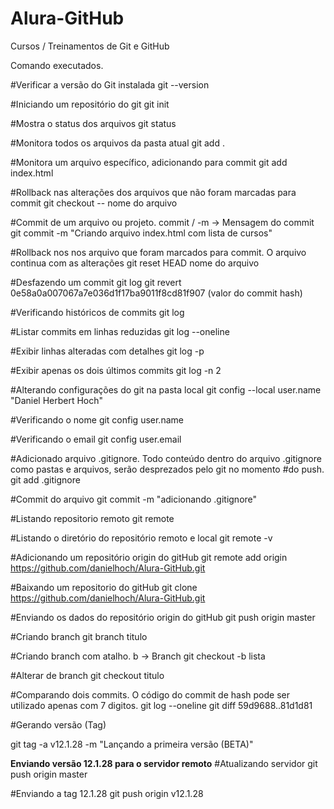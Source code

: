 # Alura-GitHub
Cursos / Treinamentos de Git e GitHub

Comando executados.

#Verificar a versão do Git instalada
git --version

#Iniciando um repositório do git
git init

#Mostra o status dos arquivos
git status

#Monitora todos os arquivos da pasta atual
git add .

#Monitora um arquivo específico, adicionando para commit
git add index.html

#Rollback nas alterações dos arquivos que não foram marcadas para commit
git checkout -- nome do arquivo

#Commit de um arquivo ou projeto. commit / -m -> Mensagem do commit
git commit -m "Criando arquivo index.html com lista de cursos"

#Rollback nos nos arquivo que foram marcados para commit. O arquivo continua com as alterações
git reset HEAD nome do arquivo

#Desfazendo um commit
git log
git revert 0e58a0a007067a7e036d1f17ba9011f8cd81f907 (valor do commit hash)

#Verificando históricos de commits
git log

#Listar commits em linhas reduzidas
git log --oneline

#Exibir linhas alteradas com detalhes
git log -p

#Exibir apenas os dois últimos commits
git log -n 2

#Alterando configurações do git na pasta local
git config --local user.name "Daniel Herbert Hoch"

#Verificando o nome
git config user.name

#Verificando o email
git config user.email

#Adicionado arquivo .gitignore. Todo conteúdo dentro do arquivo .gitignore como pastas e arquivos, serão desprezados pelo git no momento #do push.
git add .gitignore

#Commit do arquivo
git commit -m "adicionando .gitignore"

#Listando repositorio remoto
git remote

#Listando o diretório do repositório remoto e local
git remote -v

#Adicionando um repositório origin do gitHub
git remote add origin https://github.com/danielhoch/Alura-GitHub.git

#Baixando um repositorio do gitHub
git clone https://github.com/danielhoch/Alura-GitHub.git

#Enviando os dados do repositório origin do gitHub
git push origin master

#Criando branch
git branch titulo

#Criando branch com atalho. b -> Branch
git checkout -b lista

#Alterar de branch
git checkout titulo

#Comparando dois commits. O código do commit de hash pode ser utilizado apenas com 7 digitos.
git log --oneline
git diff 59d9688..81d1d81

#Gerando versão (Tag)

git tag -a v12.1.28 -m "Lançando a primeira versão (BETA)"

**Enviando versão 12.1.28 para o servidor remoto**
#Atualizando servidor
git push origin master

#Enviando a tag 12.1.28
git push origin v12.1.28
